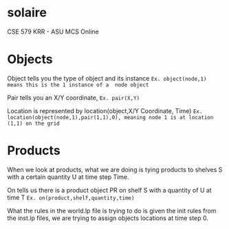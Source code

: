 # solaire
CSE 579 KRR - ASU MCS Online

# Objects

Object tells you the type of object and its instance 
```Ex. object(node,1) means this is the 1 instance of a  node object```

Pair tells you an X/Y coordinate,
```Ex. pair(X,Y)```

Location is represented by location(object,X/Y Coordinate, Time)
```Ex. location(object(node,1),pair(1,1),0), meaning node 1 is at location (1,1) on the grid```

# Products
When we look at products, what we are doing is tying products to shelves S with a certain quantity U at time step Time. 

On tells us there is a product object PR on shelf S with a quantity of U at time T
```Ex. on(product,shelf,quantity,time)```

What the rules in the world.lp file is trying to do is given the init rules from the inst.lp files, we are trying to assign objects locations at time step 0.




